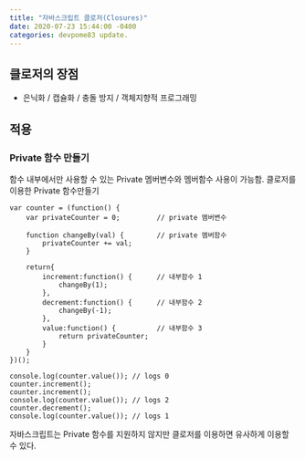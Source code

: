 ```yaml
---
title: "자바스크립트 클로저(Closures)"
date: 2020-07-23 15:44:00 -0400
categories: devpome83 update.
---
```


## 클로저의 장점

-   은닉화 / 캡슐화 / 충돌 방지 / 객체지향적 프로그래밍

## 적용

### Private 함수 만들기

함수 내부에서만 사용할 수 있는 Private 멤버변수와 멤버함수 사용이 가능함.
클로저를 이용한 Private 함수만들기

```
var counter = (function() {
    var privateCounter = 0;         // private 멤버변수

    function changeBy(val) {        // private 멤버함수
        privateCounter += val;
    }

    return{
        increment:function() {      // 내부함수 1
            changeBy(1);
        },
        decrement:function() {      // 내부함수 2
            changeBy(-1);
        },
        value:function() {          // 내부함수 3
            return privateCounter;
        }
    }
})();

console.log(counter.value()); // logs 0
counter.increment();
counter.increment();
console.log(counter.value()); // logs 2
counter.decrement();
console.log(counter.value()); // logs 1
```

자바스크립트는 Private 함수를 지원하지 않지만
클로저를 이용하면 유사하게 이용할 수 있다.
